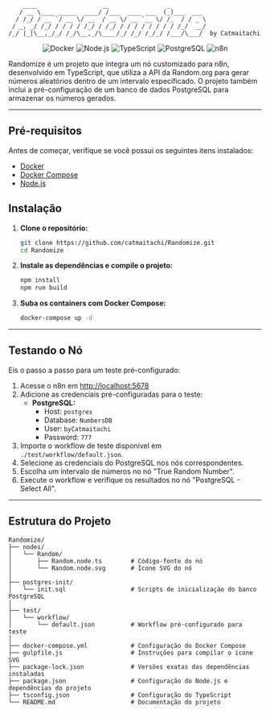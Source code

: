 ```
    ____                  __                _          
   / __ \____ _____  ____/ /___  ____ ___  (_)___  ___ 
  / /_/ / __ `/ __ \/ __  / __ \/ __ `__ \/ /_  / / _ \
 / _, _/ /_/ / / / / /_/ / /_/ / / / / / / / / /_/  __/
/_/ |_|\__,_/_/ /_/\__,_/\____/_/ /_/ /_/_/ /___/\___/  by Catmaitachi

```

<p align="center">
    <img src="https://img.shields.io/badge/docker-blue?logo=docker" alt="Docker" />
    <img src="https://img.shields.io/badge/node.js-18%2B-brightgreen?logo=node.js" alt="Node.js" />
    <img src="https://img.shields.io/badge/typescript-5.x-blue?logo=typescript" alt="TypeScript" />
    <img src="https://img.shields.io/badge/postgresql-14%2B-blue?logo=postgresql" alt="PostgreSQL" />
    <img src="https://img.shields.io/badge/n8n-automation-orange?logo=n8n" alt="n8n" />
</p>

Randomize é um projeto que integra um nó customizado para n8n, desenvolvido em TypeScript, que utiliza a API da Random.org para gerar números aleatórios dentro de um intervalo especificado. O projeto também inclui a pré-configuração de um banco de dados PostgreSQL para armazenar os números gerados.

---

## Pré-requisitos

Antes de começar, verifique se você possui os seguintes itens instalados:

- [Docker](https://www.docker.com/get-started)
- [Docker Compose](https://docs.docker.com/compose/install/)
- [Node.js](https://nodejs.org/en/download/)

## Instalação

1. **Clone o repositório:**
   ```sh
   git clone https://github.com/catmaitachi/Randomize.git
   cd Randomize
   ```
2. **Instale as dependências e compile o projeto:**
   ```sh
   npm install
   npm run build
   ```
3. **Suba os containers com Docker Compose:**
   ```sh
   docker-compose up -d
   ```

---

## Testando o Nó

Eis o passo a passo para um teste pré-configurado:

1. Acesse o n8n em [http://localhost:5678](http://localhost:5678)
2. Adicione as credenciais pré-configuradas para o teste:
   - **PostgreSQL:** 
     - Host: `postgres`
     - Database: `NumbersDB`
     - User: `byCatmaitachi`
     - Password: `777`
3. Importe o workflow de teste disponível em `./test/workflow/default.json`.
4. Selecione as credenciais do PostgreSQL nos nós correspondentes.
5. Escolha um intervalo de números no nó "True Random Number".
6. Execute o workflow e verifique os resultados no nó "PostgreSQL - Select All".

---

## Estrutura do Projeto

```
Randomize/
├── nodes/
│   └── Random/
│       ├── Random.node.ts        # Código-fonte do nó
│       └── Random.node.svg       # Ícone SVG do nó
│
├── postgres-init/
│   └── init.sql                  # Scripts de inicialização do banco PostgreSQL
│
├── test/
│   └── workflow/            
│       └── default.json          # Workflow pré-configurado para teste
│
├── docker-compose.yml            # Configuração do Docker Compose
├── gulpfile.js                   # Instruções para compilar o ícone SVG
├── package-lock.json             # Versões exatas das dependências instaladas
├── package.json                  # Configuração do Node.js e dependências do projeto
├── tsconfig.json                 # Configuração do TypeScript
└── README.md                     # Documentação do projeto
```
